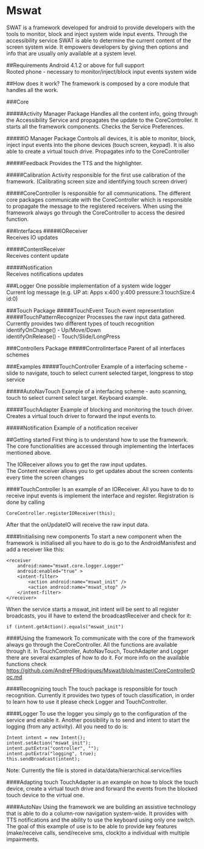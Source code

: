 Mswat
=====
SWAT is a framework developed for android to provide developers with the tools to 
monitor, block and inject system wide input events.
Through the accessibility service SWAT is able to determine the current content of the screen system wide.
It empowers developers by giving then options and info that are usually only available at a system level.

##Requirements
Android 4.1.2 or above for full support  
Rooted phone - necessary to monitor/inject/block input events system wide

##How does it work?
The framework is composed by a core module that handles all the work.

###Core

#####Activity Manager Package
Handles all the content info, going through the Accessibility Service and propagates the update 
to the CoreController.
It starts all the framework components.
Checks the Service Preferences.

#####IO Manager Package
Controls all devices, it is able to monitor, block, inject input events into the phone 
devices (touch screen, keypad). It is also able to create a virtual touch drive.
Propagates info to the CoreController

#####Feedback
Provides the TTS and the highlighter.

#####Calibration
Activity responsible for the first use calibration of the framework.
(Calibrating screen size and identifying touch screen driver)

#####CoreController 
Is responsible for all communications. The different core packages communicate 
with the CoreController	which is responsible to propagate the message to the 
registered receivers.
When using the framework always go through the CoreController to access the desired function.

###Interfaces
#####IOReceiver  
Receives IO updates  

#####ContentReceiver  
Receives content update

#####Notification  
Receives notifications updates  

###Logger
One possible implementation of a system wide logger    
Current log message (e.g. UP at: Apps x:400 y:400 pressure:3 touchSize:4 id:0)

###Touch Package
#####TouchEvent
Touch event representation
#####TouchPatternRecognizer
Processes the raw input data gathered.
Currently provides two different types of touch recognition   
identifyOnChange() - Up/Move/Down  
identifyOnRelease() - Touch/Slide/LongPress  

###Controllers Package
#####ControlInterface
Parent of all interfaces schemes 

###Examples
#####TouchController
Example of a interfacing scheme - slide to navigate, touch to select current selected target,
longpress to stop service

#####AutoNavTouch
Example of a interfacing scheme - auto scanning, touch to select current select target. Keyboard example.

#####TouchAdapter
Example of blocking and monitoring the touch driver. 
Creates a virtual touch driver to forward the input events to.

#####Notification
Example of a notification receiver



##Getting started
First thing is to understand how to use the framework.
The core functionalities are accessed through implementing the Interfaces mentioned above.

The IOReceiver allows you to get the raw input updates.  
The Content receiver allows you to get updates about the screen contents every time the screen changes

####TouchController
Is an example of an IOReceiver. All you have to do to receive input events is implement 
the interface and register. Registration is done by calling  

    CoreController.registerIOReceiver(this);
After that the onUpdateIO will receive the raw input data.



####Initialising new components
To start a new component when the framework is initialised all you have to do is go to the 
AndroidManisfest and add a receiver like this:

    <receiver
        android:name="mswat.core.logger.Logger"
        android:enabled="true" >
        <intent-filter>
            <action android:name="mswat_init" />
            <action android:name="mswat_stop" />
        </intent-filter>
    </receiver>
When the service starts a mswat_init intent will be sent to all register broadcasts, you ill
have to extend the broadcastReceiver and check for it:  

    if (intent.getAction().equals("mswat_init")

####Using the framework
To communicate with the core of the framework always go through the CoreController.
All the functions are available through it. 
In TouchController, AutoNavTouch, TouchAdapter and Logger there are several examples of how 
to do it. For more info on the available functions check https://github.com/AndreFPRodrigues/Mswat/blob/master/CoreControllerDoc.md

####Recognizing touch
The touch package is responsible for touch recognition. Currently it provides two types of 
touch classification, in order to learn how to use it please check Logger and TouchController.

####Logger
To use the logger you simply go to the configuration of the service and enable it.
Another possibility is to send and intent to start the logging (from any activity).
All you need to do is:  

    Intent intent = new Intent();
    intent.setAction("mswat_init");
    intent.putExtra("controller", "");
    intent.putExtra("logging", true);
    this.sendBroadcast(intent);

Note: Currently the file is stored in data/data/hierarchical.service/files

####Adapting touch
TouchAdapter is an example on how to block the touch device, create a virtual touch drive
and forward the events from the blocked touch device to the virtual one.


####AutoNav
Using the framework we are building an assistive technology that is able to do a 
column-row navigation system-wide. It provides with TTS notifications and the ability to 
use the keyboard using only one switch. The goal of this example of use is to be able to 
provide key features (make/receive calls, send/receive sms, clock)to a individual with multiple impairments.




